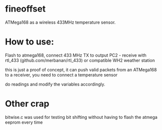 fineoffset
==========

ATMega168 as a wireless 433MHz temperature sensor.


How to use:
===========
Flash to atmega168, connect 433 MHz TX to output PC2 - receive with rtl_433 (github.com/merbanan/rtl_433) or compatible WH2 weather station

this is just a proof of concept, it can push valid packets from an ATMega168 to a receiver, you need to connect a temperature sensor

do readings and modify the variables accordingly.



Other crap
==========
bitwise.c was used for testing bit shifting without having to flash the atmega eeprom every time
